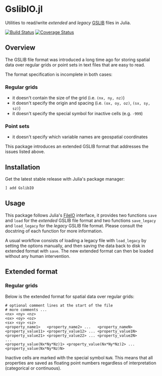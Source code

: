 # GslibIO.jl

Utilities to read/write *extended* and *legacy*
[GSLIB](http://www.gslib.com/gslib_help/format.html)
files in Julia.

[![Build Status](https://img.shields.io/github/workflow/status/JuliaEarth/GslibIO.jl/CI)](https://github.com/JuliaEarth/GslibIO.jl/actions)
[![Coverage Status](https://codecov.io/gh/JuliaEarth/GslibIO.jl/branch/master/graph/badge.svg)](https://codecov.io/gh/JuliaEarth/GslibIO.jl)

## Overview

The GSLIB file format was introduced a long time ago for storing spatial
data over regular grids or point sets in text files that are easy to read.

The format specification is incomplete in both cases:

### Regular grids

- it doesn't contain the size of the grid (i.e. `(nx, ny, nz)`)
- it doesn't specify the origin and spacing (i.e. `(ox, oy, oz)`, `(sx, sy, sz)`)
- it doesn't specify the special symbol for inactive cells (e.g. `-999`)

### Point sets

- it doesn't specify which variable names are geospatial coordinates

This package introduces an extended GSLIB format that addresses the issues
listed above.

## Installation

Get the latest stable release with Julia's package manager:

```julia
] add GslibIO
```

## Usage

This package follows Julia's
[FileIO](https://github.com/JuliaIO/FileIO.jl) interface, it provides two
functions `save` and `load` for the *extended* GSLIB file format and two
functions `save_legacy` and `load_legacy` for the *legacy* GSLIB file format. Please consult the docstring of each function for more information.

A usual workflow consists of loading a legacy file with `load_legacy`
by setting the options manually, and then saving the data back to disk
in extended format with `save`. The new extended format can then be
loaded without any human intervention.

## Extended format

### Regular grids

Below is the extended format for spatial data over regular grids:

```
# optional comment lines at the start of the file
# more comments ...
<nx> <ny> <nz>
<ox> <oy> <oz>
<sx> <sy> <sz>
<property_name1>   <property_name2> ...   <property_nameN>
<property_value11> <property_value12> ... <property_value1N>
<property_value21> <property_value22> ... <property_value2N>
...
<property_value(Nx*Ny*Nz)1> <property_value(Nx*Ny*Nz)2> ... <property_value(Nx*Ny*Nz)N>
```

Inactive cells are marked with the special symbol `NaN`. This means that all properties are saved as floating point
numbers regardless of interpretation (categorical or continuous).

